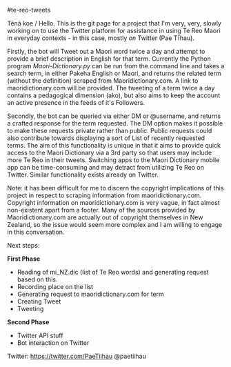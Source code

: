 #te-reo-tweets

Tēnā koe / Hello. This is the git page for a project that I'm very, very, slowly working on to use the Twitter platform for assistance in using Te Reo Maori in everyday contexts - in this case, mostly *on* Twitter (Pae Tīhau).

Firstly, the bot will Tweet out a Maori word twice a day and attempt to provide a brief description in English for that term. Currently the Python program *Maori-Dictionary.py* can be run from the command line and takes a search term, in either Pakeha English or Maori, and returns the related term (without the definition) scraped from Maoridictionary.com. A link to maoridictionary.com will be provided. The tweeting of a term twice a day contains a pedagogical dimension (ako), but also aims to keep the account an active presence in the feeds of it's Followers.   

Secondly, the bot can be queried via either DM or @username, and returns a crafted response for the term requested. The DM option makes it possible to make these requests private rather than public. Public requests could also contribute towards displaying a sort of List of recently requested terms. The aim of this functionality is unique in that it aims to provide quick access to the Maori Dictionary via a 3rd party so that users may include more Te Reo in their tweets. Switching apps to the Maori Dictionary mobile app can be time-consuming and may detract from utilizing Te Reo on Twitter. Similar functionality exists already on Twitter. 

Note: it has been difficult for me to discern the copyright implications of this project in respect to scraping information from maoridictionary.com. Copyright information on maoridictionary.com is very vague, in fact almost non-existent apart from a footer. Many of the sources provided by Maoridictionary.com are actually out of copyright themselves in New Zealand, so the issue would seem more complex and I am willing to engage in this conversation.

Next steps: 

**First Phase** 
* Reading of mi_NZ.dic (list of Te Reo words) and generating request based on this.
* Recording place on the list
* Generating request to maoridictionary.com for term
* Creating Tweet
* Tweeting

**Second Phase**
* Twitter API stuff
* Bot interaction on Twitter

Twitter: https://twitter.com/PaeTiihau @paetiihau








